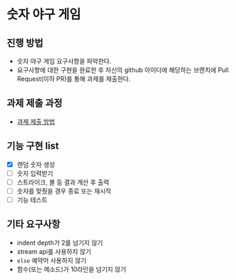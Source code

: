 # 숫자 야구 게임
## 진행 방법
* 숫자 야구 게임 요구사항을 파악한다.
* 요구사항에 대한 구현을 완료한 후 자신의 github 아이디에 해당하는 브랜치에 Pull Request(이하 PR)를 통해 과제를 제출한다.

## 과제 제출 과정
* [과제 제출 방법](https://github.com/next-step/nextstep-docs/tree/master/ent-precourse)

## 기능 구현 list
* [x] 랜덤 숫자 생성
* [ ] 숫자 입력받기
* [ ] 스트라이크, 볼 등 결과 계산 후 출력
* [ ] 숫자를 맞췄을 경우 종료 또는 재시작
* [ ] 기능 테스트

## 기타 요구사항
* indent depth가 2를 넘기지 않기
* stream api를 사용하지 않기
* `else` 예약어 사용하지 않기
* 함수(또는 메소드)가 10라인을 넘기지 않기

